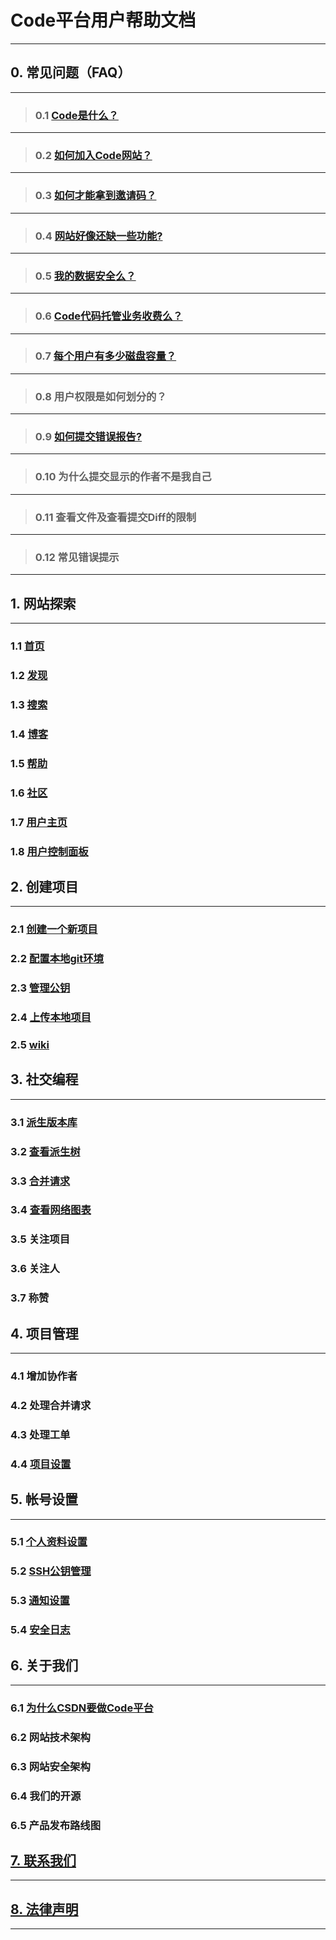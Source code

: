 # **Code平台用户帮助文档**

----------

## **0. 常见问题（FAQ）**

----------
>### 0.1 [Code是什么？](https://github.com/hadesli/CodeFAQ/blob/master/FAQ_0_1.md "Code是什么？")

----------
>### 0.2 [如何加入Code网站？](https://github.com/hadesli/CodeFAQ/blob/master/FAQ_0_2.md "如何加入Code网站？")

----------
>### 0.3 [如何才能拿到邀请码？](https://github.com/hadesli/CodeFAQ/blob/master/FAQ_0_3.md "如何才能拿到邀请码？")

----------
>### 0.4 [网站好像还缺一些功能?](https://github.com/hadesli/CodeFAQ/blob/master/FAQ_0_4.md "网站好像还缺一些功能?")

----------
>### 0.5 [我的数据安全么？](https://github.com/hadesli/CodeFAQ/blob/master/FAQ_0_5.md "我的数据安全么")

----------
>### 0.6 [Code代码托管业务收费么？](https://github.com/hadesli/CodeFAQ/blob/master/FAQ_0_6.md "Code代码托管业务收费么?")

----------
>### 0.7 [每个用户有多少磁盘容量？](https://github.com/hadesli/CodeFAQ/blob/master/FAQ_0_7.md "每个用户有多少磁盘容量?")

----------
>### 0.8 用户权限是如何划分的？

----------
>### 0.9 [如何提交错误报告?](https://github.com/hadesli/CodeFAQ/blob/master/FAQ_0_9.md "如何提交错误报告?")

----------
>### 0.10 为什么提交显示的作者不是我自己

----------
>### 0.11 查看文件及查看提交Diff的限制

----------
>### 0.12 常见错误提示

----------


## **1. 网站探索**
----------
### 1.1 [首页](https://github.com/hadesli/CodeFAQ/blob/master/FAQ_1_1.md "首页")
### 1.2 [发现](https://github.com/hadesli/CodeFAQ/blob/master/FAQ_1_2.md "发现")
### 1.3 [搜索](https://github.com/hadesli/CodeFAQ/blob/master/FAQ_1_3.md "搜索")
### 1.4 [博客](https://github.com/hadesli/CodeFAQ/blob/master/FAQ_1_4.md "博客")
### 1.5 [帮助](https://github.com/hadesli/CodeFAQ/blob/master/FAQ_1_5.md "帮助")
### 1.6 [社区](https://github.com/hadesli/CodeFAQ/blob/master/FAQ_1_6.md "社区")
### 1.7 [用户主页](https://github.com/hadesli/CodeFAQ/blob/master/FAQ_1_7.md "用户主页")
### 1.8 [用户控制面板](https://github.com/hadesli/CodeFAQ/blob/master/FAQ_1_8.md "用户控制面板")

## **2. 创建项目**
----------
### 2.1 [创建一个新项目](https://github.com/hadesli/CodeFAQ/blob/master/FAQ_2_1.md "创建一个新项目")
### 2.2 [配置本地git环境](https://github.com/hadesli/CodeFAQ/blob/master/FAQ_2_2.md "配置本地git环境")
### 2.3 [管理公钥](https://github.com/hadesli/CodeFAQ/blob/master/FAQ_2_3.md "管理公钥")
### 2.4 [上传本地项目](https://github.com/hadesli/CodeFAQ/blob/master/FAQ_2_4.md "上传本地项目")
### 2.5 [wiki](https://github.com/hadesli/CodeFAQ/blob/master/FAQ_2_5.md "wiki")


## **3. 社交编程**
----------
### 3.1 [派生版本库](https://github.com/hadesli/CodeFAQ/blob/master/FAQ_3_1.md "派生版本库")
### 3.2 [查看派生树](https://github.com/hadesli/CodeFAQ/blob/master/FAQ_3_2.md "查看派生树")
### 3.3 [合并请求](https://github.com/hadesli/CodeFAQ/blob/master/FAQ_3_3.md "合并请求")
### 3.4 [查看网络图表](https://github.com/hadesli/CodeFAQ/blob/master/FAQ_3_4.md "查看网络图表")
### 3.5 关注项目
### 3.6 关注人
### 3.7 称赞


## **4. 项目管理**
----------
### 4.1 增加协作者
### 4.2 处理合并请求
### 4.3 处理工单
### 4.4 [项目设置](https://github.com/hadesli/CodeFAQ/blob/master/FAQ_4_4.md "项目设置")


## **5. 帐号设置**
----------
### 5.1 [个人资料设置](https://github.com/hadesli/CodeFAQ/blob/master/FAQ_5_1.md "个人资料设置")
### 5.2 [SSH公钥管理](https://github.com/hadesli/CodeFAQ/blob/master/FAQ_5_2.md "SSH公钥管理")
### 5.3 [通知设置](https://github.com/hadesli/CodeFAQ/blob/master/FAQ_5_3.md "通知设置")
### 5.4 [安全日志](https://github.com/hadesli/CodeFAQ/blob/master/FAQ_5_4.md "安全日志")

## **6. 关于我们**
----------
### 6.1 [为什么CSDN要做Code平台](https://github.com/hadesli/CodeFAQ/blob/master/FAQ_6_1.md "为什么CSDN要做Code平台")
### 6.2 网站技术架构
### 6.3 网站安全架构
### 6.4 我们的开源
### 6.5 产品发布路线图

## [**7. 联系我们**](https://github.com/hadesli/CodeFAQ/blob/master/FAQ_7.md "联系我们")
----------

## [**8. 法律声明**](https://github.com/hadesli/CodeFAQ/blob/master/FAQ_8.md "法律声明")
----------
